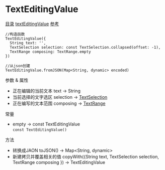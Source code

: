 # TextEditingValue
[目录](#toptop) [textEditingValue](#textEditingValue) [参考](https://api.flutter.dev/flutter/services/TextEditingValue-class.html)
```
//构造函数
TextEditingValue({
  String text: '',
  TextSelection selection: const TextSelection.collapsed(offset: -1),
  TextRange composing: TextRange.empty
})

//从json创建
TextEditingValue.fromJSON(Map<String, dynamic> encoded)
```
参数 & 属性
- 正在编辑的当前文本 text → String
- 当前选择的文字选区 selection → [TextSelection](#TextSelection)
<span id="textRange"></span>
- 正在编写的文本范围 composing → [TextRange](#TextRange)

常量
- empty → const TextEditingValue<br>```const TextEditingValue()```

方法
- 转换成JAON toJSON() → Map<String, dynamic>
- 新建拷贝并覆盖相关的值 copyWith({String text, TextSelection selection, TextRange composing }) → TextEditingValue
